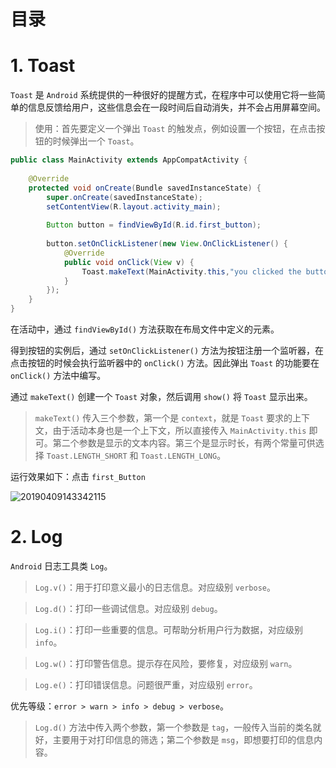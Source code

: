 # 目录

# 1. Toast

`Toast` 是 `Android` 系统提供的一种很好的提醒方式，在程序中可以使用它将一些简单的信息反馈给用户，这些信息会在一段时间后自动消失，并不会占用屏幕空间。

> 使用：首先要定义一个弹出 `Toast` 的触发点，例如设置一个按钮，在点击按钮的时候弹出一个 `Toast`。

``` java
public class MainActivity extends AppCompatActivity {
 
    @Override
    protected void onCreate(Bundle savedInstanceState) {
        super.onCreate(savedInstanceState);
        setContentView(R.layout.activity_main);
 
        Button button = findViewById(R.id.first_button);
 
        button.setOnClickListener(new View.OnClickListener() {
            @Override
            public void onClick(View v) {
                Toast.makeText(MainActivity.this,"you clicked the button",Toast.LENGTH_SHORT).show();
            }
        });
    }
}
```

在活动中，通过 `findViewById()` 方法获取在布局文件中定义的元素。

得到按钮的实例后，通过 `setOnClickListener()` 方法为按钮注册一个监听器，在点击按钮的时候会执行监听器中的 `onClick()` 方法。因此弹出 `Toast` 的功能要在 `onClick()` 方法中编写。

通过 `makeText()` 创建一个 `Toast` 对象，然后调用 `show()` 将 `Toast` 显示出来。

> `makeText()` 传入三个参数，第一个是 `context`，就是 `Toast` 要求的上下文，由于活动本身也是一个上下文，所以直接传入 `MainActivity.this` 即可。第二个参数是显示的文本内容。第三个是显示时长，有两个常量可供选择  `Toast.LENGTH_SHORT` 和 `Toast.LENGTH_LONG`。

运行效果如下：点击 `first_Button`

![20190409143342115](https://user-images.githubusercontent.com/26021085/164888246-d6f1dfbc-06b7-470c-b3a6-46c411df3bca.png)

# 2. Log

`Android` 日志工具类 `Log`。

> `Log.v()`：用于打印意义最小的日志信息。对应级别 `verbose`。

> `Log.d()`：打印一些调试信息。对应级别 `debug`。

> `Log.i()`：打印一些重要的信息。可帮助分析用户行为数据，对应级别 `info`。

> `Log.w()`：打印警告信息。提示存在风险，要修复，对应级别 `warn`。

> `Log.e()`：打印错误信息。问题很严重，对应级别 `error`。

优先等级：`error > warn > info > debug > verbose`。

> `Log.d()` 方法中传入两个参数，第一个参数是 `tag`，一般传入当前的类名就好，主要用于对打印信息的筛选；第二个参数是 `msg`，即想要打印的信息内容。
